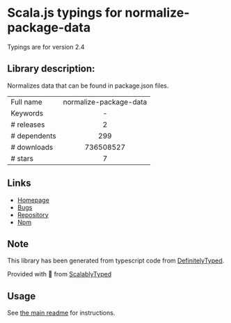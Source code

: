 
# Scala.js typings for normalize-package-data

Typings are for version 2.4

## Library description:
Normalizes data that can be found in package.json files.

|                    |                 |
| ------------------ | :-------------: |
| Full name          | normalize-package-data |
| Keywords           | - |
| # releases         | 2 |
| # dependents       | 299 |
| # downloads        | 736508527 |
| # stars            | 7 |

## Links
- [Homepage](https://github.com/npm/normalize-package-data#readme)
- [Bugs](https://github.com/npm/normalize-package-data/issues)
- [Repository](https://github.com/npm/normalize-package-data)
- [Npm](https://www.npmjs.com/package/normalize-package-data)
    


## Note
This library has been generated from typescript code from [DefinitelyTyped](https://definitelytyped.org).

Provided with :purple_heart: from [ScalablyTyped](https://github.com/oyvindberg/ScalablyTyped)

## Usage
See [the main readme](../../readme.md) for instructions.


